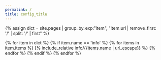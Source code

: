 ```yaml
---
permalink: /
title: config_title
---
```


{% assign dict = site.pages | group_by_exp:"item", "item.url | remove_first: '/' | split: '/' | first" %}

{% for item in dict %}
  {% if item.name == 'info' %}
    {% for items in item.items %}
{% include_relative info/{{items.name | url_escape}} %}
    {% endfor %}
  {% endif %}
{% endfor %}
